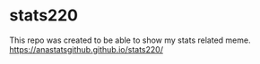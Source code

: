 # stats220
This repo was created to be able to show my stats related meme.
https://anastatsgithub.github.io/stats220/
